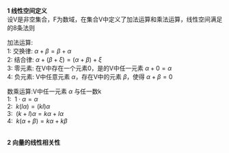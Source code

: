 **1 线性空间定义**  
设V是非空集合，F为数域，在集合V中定义了加法运算和乘法运算，线性空间满足的8条法则  

加法运算:  
1: 交换律: $\alpha+\beta=\beta+\alpha$  
2: 结合律: $\alpha+(\beta+\xi)=(\alpha+\beta)+\xi$  
3: 零元素: 在V中存在一个元素0，是的V中任一元素 $\alpha+0=\alpha$  
4: 负元素: V中任意元素 $\alpha$，存在V中的元素 $\beta$，使得 $\alpha+\beta=0$  

数乘运算:V中任一元素 $\alpha$ 与任一数k  
1: &nbsp;$1\cdot\alpha=\alpha$  
2: &nbsp;$k(l\alpha)=(kl)\alpha$  
3: &nbsp;$(k+l)\alpha=k\alpha+l\alpha$  
4: &nbsp;$k(\alpha+\beta)=k\alpha+k\beta$
&emsp;  
&emsp;  

**2 向量的线性相关性**  

